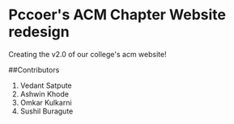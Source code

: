 # Pccoer's ACM Chapter Website redesign
Creating the v2.0 of our college's acm website!

##Contributors
1. Vedant Satpute
2. Ashwin Khode
3. Omkar Kulkarni
4. Sushil Buragute
